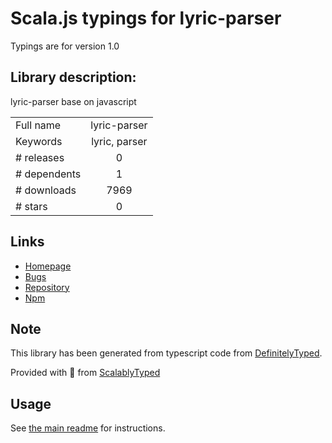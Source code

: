 
# Scala.js typings for lyric-parser

Typings are for version 1.0

## Library description:
lyric-parser base on javascript

|                    |                 |
| ------------------ | :-------------: |
| Full name          | lyric-parser |
| Keywords           | lyric, parser |
| # releases         | 0 |
| # dependents       | 1 |
| # downloads        | 7969 |
| # stars            | 0 |

## Links
- [Homepage](https://github.com/ustbhuangyi/lyric-parser#readme)
- [Bugs](https://github.com/ustbhuangyi/lyric-parser/issues)
- [Repository](https://github.com/ustbhuangyi/lyric-parser)
- [Npm](https://www.npmjs.com/package/lyric-parser)
    


## Note
This library has been generated from typescript code from [DefinitelyTyped](https://definitelytyped.org).

Provided with :purple_heart: from [ScalablyTyped](https://github.com/oyvindberg/ScalablyTyped)

## Usage
See [the main readme](../../readme.md) for instructions.


